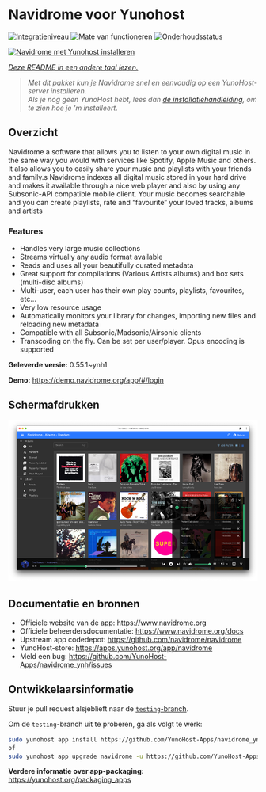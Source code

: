 <!--
NB: Deze README is automatisch gegenereerd door <https://github.com/YunoHost/apps/tree/master/tools/readme_generator>
Hij mag NIET handmatig aangepast worden.
-->

# Navidrome voor Yunohost

[![Integratieniveau](https://apps.yunohost.org/badge/integration/navidrome)](https://ci-apps.yunohost.org/ci/apps/navidrome/)
![Mate van functioneren](https://apps.yunohost.org/badge/state/navidrome)
![Onderhoudsstatus](https://apps.yunohost.org/badge/maintained/navidrome)

[![Navidrome met Yunohost installeren](https://install-app.yunohost.org/install-with-yunohost.svg)](https://install-app.yunohost.org/?app=navidrome)

*[Deze README in een andere taal lezen.](./ALL_README.md)*

> *Met dit pakket kun je Navidrome snel en eenvoudig op een YunoHost-server installeren.*  
> *Als je nog geen YunoHost hebt, lees dan [de installatiehandleiding](https://yunohost.org/install), om te zien hoe je 'm installeert.*

## Overzicht

Navidrome a software that allows you to listen to your own digital music in the same way you would with services like Spotify, Apple Music and others. It also allows you to easily share your music and playlists with your friends and family.s
Navidrome indexes all digital music stored in your hard drive and makes it available through a nice web player and also by using any Subsonic-API compatible mobile client. Your music becomes searchable and you can create playlists, rate and “favourite” your loved tracks, albums and artists

### Features

- Handles very large music collections
- Streams virtually any audio format available
- Reads and uses all your beautifully curated metadata
- Great support for compilations (Various Artists albums) and box sets (multi-disc albums)
- Multi-user, each user has their own play counts, playlists, favourites, etc...
- Very low resource usage
- Automatically monitors your library for changes, importing new files and reloading new metadata
- Compatible with all Subsonic/Madsonic/Airsonic clients
- Transcoding on the fly. Can be set per user/player. Opus encoding is supported


**Geleverde versie:** 0.55.1~ynh1

**Demo:** <https://demo.navidrome.org/app/#/login>

## Schermafdrukken

![Schermafdrukken van Navidrome](./doc/screenshots/ss-desktop-player.png)

## Documentatie en bronnen

- Officiele website van de app: <https://www.navidrome.org>
- Officiele beheerdersdocumentatie: <https://www.navidrome.org/docs>
- Upstream app codedepot: <https://github.com/navidrome/navidrome>
- YunoHost-store: <https://apps.yunohost.org/app/navidrome>
- Meld een bug: <https://github.com/YunoHost-Apps/navidrome_ynh/issues>

## Ontwikkelaarsinformatie

Stuur je pull request alsjeblieft naar de [`testing`-branch](https://github.com/YunoHost-Apps/navidrome_ynh/tree/testing).

Om de `testing`-branch uit te proberen, ga als volgt te werk:

```bash
sudo yunohost app install https://github.com/YunoHost-Apps/navidrome_ynh/tree/testing --debug
of
sudo yunohost app upgrade navidrome -u https://github.com/YunoHost-Apps/navidrome_ynh/tree/testing --debug
```

**Verdere informatie over app-packaging:** <https://yunohost.org/packaging_apps>
